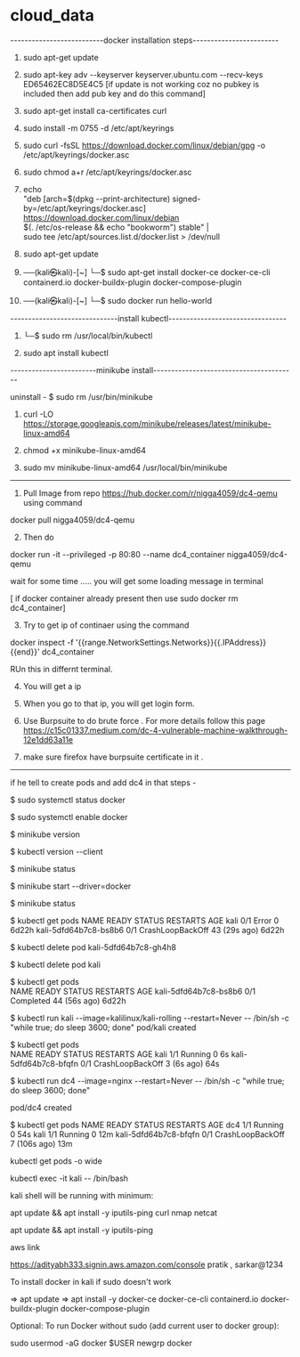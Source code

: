 # cloud_data

--------------------------docker installation steps------------------------

1) sudo apt-get update

2) sudo apt-key adv --keyserver keyserver.ubuntu.com --recv-keys ED65462EC8D5E4C5
[if update is not working coz no pubkey is included then add pub key and do this command]

3) sudo apt-get install ca-certificates curl

4) sudo install -m 0755 -d /etc/apt/keyrings

5) sudo curl -fsSL https://download.docker.com/linux/debian/gpg -o /etc/apt/keyrings/docker.asc

6) sudo chmod a+r /etc/apt/keyrings/docker.asc

7) 
    echo \
  "deb [arch=$(dpkg --print-architecture) signed-by=/etc/apt/keyrings/docker.asc] https://download.docker.com/linux/debian \
  $(. /etc/os-release && echo "bookworm") stable" | \
  sudo tee /etc/apt/sources.list.d/docker.list > /dev/null

9) sudo apt-get update

10) ──(kali㉿kali)-[~]
└─$ sudo apt-get install docker-ce docker-ce-cli containerd.io docker-buildx-plugin docker-compose-plugin

11) ──(kali㉿kali)-[~]
└─$ sudo docker run hello-world



------------------------------install kubectl---------------------------------


1) └─$ sudo rm /usr/local/bin/kubectl

2) sudo apt install kubectl


------------------------minikube install----------------------------------------

uninstall - $ sudo rm /usr/bin/minikube  

1) curl -LO https://storage.googleapis.com/minikube/releases/latest/minikube-linux-amd64

2) chmod +x minikube-linux-amd64

3) sudo mv minikube-linux-amd64 /usr/local/bin/minikube



---------------------------------------------------------------------------------

1. Pull Image from repo https://hub.docker.com/r/nigga4059/dc4-qemu using command 

 docker pull nigga4059/dc4-qemu

2. Then do 

docker run -it --privileged -p 80:80 --name dc4_container nigga4059/dc4-qemu

wait for some time .....
you will get some loading message in terminal 

[ if docker container already present then use sudo docker rm dc4_container]

3. Try to get ip of continaer using the command

  docker inspect -f '{{range.NetworkSettings.Networks}}{{.IPAddress}}{{end}}' dc4_container

RUn this in differnt terminal.

4. You will get a ip 
5. When you go to that ip, you will get login form.

6. Use Burpsuite to do brute force . For more details follow this page https://c15c01337.medium.com/dc-4-vulnerable-machine-walkthrough-12e1dd63a11e

7. make sure firefox have burpsuite certificate in it .


-----------------------------------------------------------------------------------------------------------------


if he tell to create pods and add dc4 in that steps - 

$ sudo systemctl status docker 

$ sudo systemctl enable docker

$ minikube version

$ kubectl version --client 

$ minikube status

$ minikube start --driver=docker

$ minikube status

$ kubectl get pods 
NAME                    READY   STATUS             RESTARTS       AGE
kali                    0/1     Error              0              6d22h
kali-5dfd64b7c8-bs8b6   0/1     CrashLoopBackOff   43 (29s ago)   6d22h

$ kubectl delete pod kali-5dfd64b7c8-gh4h8

$ kubectl delete pod kali 

$ kubectl get pods                        
NAME                    READY   STATUS      RESTARTS       AGE
kali-5dfd64b7c8-bs8b6   0/1     Completed   44 (56s ago)   6d22h

$ kubectl run kali --image=kalilinux/kali-rolling --restart=Never -- /bin/sh -c "while true; do sleep 3600; done"
pod/kali created

$ kubectl get pods                                                                                               
NAME                    READY   STATUS             RESTARTS     AGE
kali                    1/1     Running            0            6s
kali-5dfd64b7c8-bfqfn   0/1     CrashLoopBackOff   3 (6s ago)   64s

$ kubectl run dc4 --image=nginx --restart=Never -- /bin/sh -c "while true; do sleep 3600; done"    

pod/dc4 created

$ kubectl get pods
NAME                    READY   STATUS             RESTARTS       AGE
dc4                     1/1     Running            0              54s
kali                    1/1     Running            0              12m
kali-5dfd64b7c8-bfqfn   0/1     CrashLoopBackOff   7 (106s ago)   13m




kubectl get pods -o wide 

kubectl exec -it kali -- /bin/bash

kali shell will be running with minimum:

apt update && apt install -y iputils-ping curl nmap netcat 

apt update && apt install -y iputils-ping


aws link

https://adityabh333.signin.aws.amazon.com/console
pratik , sarkar@1234


To install docker in kali if sudo doesn't work 

=> apt update
=> apt install -y docker-ce docker-ce-cli containerd.io docker-buildx-plugin docker-compose-plugin



Optional: To run Docker without sudo (add current user to docker group):

sudo usermod -aG docker $USER
newgrp docker



